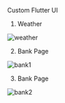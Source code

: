 Custom Flutter UI

1. Weather

![weather](https://github.com/mateuszkasprzak94/ui_training/assets/142491717/bad00611-6034-4f58-9ba0-af5d434f5b97)


2. Bank Page

![bank1](https://github.com/mateuszkasprzak94/ui_training/assets/142491717/62c03e40-3a39-4608-9f7b-cd62f2580bf0)

3. Bank Page

![bank2](https://github.com/mateuszkasprzak94/ui_training/assets/142491717/d15bc1f1-67c5-4c14-b95b-6fe84ea83b1f)


